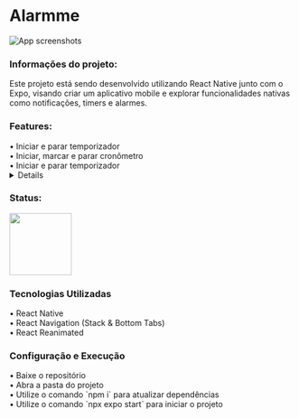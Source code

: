 <h1> Alarmme </h1> 

![App screenshots](https://github.com/user-attachments/assets/b930854b-8c39-4e50-9f11-443563cb3762)

<h3>Informações do projeto: </h3>
Este projeto está sendo desenvolvido utilizando React Native junto com o Expo, visando criar um aplicativo mobile e explorar  funcionalidades nativas como notificações, timers e alarmes.

<h3>Features: </h3>
• Iniciar e parar temporizador<br>
• Iniciar, marcar e parar cronômetro<br>
• Iniciar e parar temporizador<br>
<details>
• O React Native possui limitações ligadas a parte nativa dos sistemas mobile, algumas dependências só funcionam com android e Web, outras apenas com IOS. (Procurando alternativas)<br>
• Após uma certa quantidade de tempo depois de iniciar o cronômetro/temporizador, o aplicativo fica lento pela quantidade de atualizações. (Procurando alternativas)
</details>

<h3>Status: </h3> 
<img width="110px" src="https://i.imgur.com/yUlXqQK.png">

<h3> Tecnologias Utilizadas</h3> 
• React Native<br>
• React Navigation (Stack & Bottom Tabs)<br>
• React Reanimated<br>

<h3> Configuração e Execução</h3>
• Baixe o repositório<br>
• Abra a pasta do projeto<br>
• Utilize o comando `npm i` para atualizar dependências<br>
• Utilize o comando `npx expo start` para iniciar o projeto<br>
